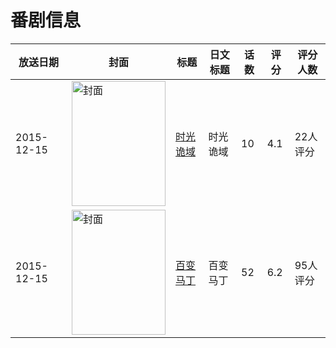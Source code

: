 # 番剧信息

|放送日期|封面|标题|日文标题|话数|评分|评分人数|
|---|---|---|---|---|---|---|
|2015-12-15|<img src="//lain.bgm.tv/pic/cover/c/6a/5d/159291_0oII5.jpg" alt="封面" style="width:150px;height:200px;object-fit:cover;">|[时光诡域](https://bangumi.tv/subject/159291)|时光诡域|10|4.1|22人评分|
|2015-12-15|<img src="//lain.bgm.tv/pic/cover/c/9e/0e/240781_W339p.jpg" alt="封面" style="width:150px;height:200px;object-fit:cover;">|[百变马丁](https://bangumi.tv/subject/240781)|百变马丁|52|6.2|95人评分|

